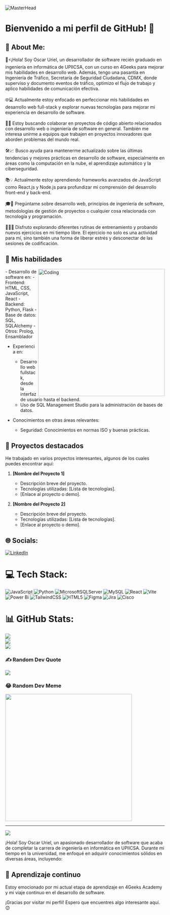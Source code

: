 ![MasterHead](https://i.redd.it/thj41ymmh0351.gif)
# Bienvenido a mi perfil de GitHub! 👋
## 💫 About Me:
🔭⚡¡Hola! Soy Oscar Uriel, un desarrollador de software recién graduado en ingeniería en informática de UPIICSA, con un curso en 4Geeks para mejorar mis habilidades en desarrollo web. Además, tengo una pasantía en Ingeniería de Tráfico, Secretaría de Seguridad Ciudadana, CDMX, donde superviso y documento eventos de tráfico, optimizo el flujo de trabajo y aplico habilidades de comunicación efectiva.<br><br>
🌐💻 Actualmente estoy enfocado en perfeccionar mis habilidades en desarrollo web full-stack y explorar nuevas tecnologías para mejorar mi experiencia en desarrollo de software.<br><br>🤝🚀 Estoy buscando colaborar en proyectos de código abierto relacionados con desarrollo web o ingeniería de software en general. También me interesa unirme a equipos que trabajen en proyectos innovadores que aborden problemas del mundo real.<br><br>
🛠️📈 Busco ayuda para mantenerme actualizado sobre las últimas tendencias y mejores prácticas en desarrollo de software, especialmente en áreas como la computación en la nube, el aprendizaje automático y la ciberseguridad.<br><br>
📚💡 Actualmente estoy aprendiendo frameworks avanzados de JavaScript como React.js y Node.js para profundizar mi comprensión del desarrollo front-end y back-end.<br><br>
🎓💬 Pregúntame sobre desarrollo web, principios de ingeniería de software, metodologías de gestión de proyectos o cualquier cosa relacionada con tecnología y programación.<br><br>
🏋️‍♂️💪 Disfruto explorando diferentes rutinas de entrenamiento y probando nuevos ejercicios en mi tiempo libre. El ejercicio no solo es una actividad para mí, sino también una forma de liberar estrés y desconectar de las sesiones de codificación.

## 🚀 Mis habilidades
<img align="right" alt="Coding" width="400" src="https://i.pinimg.com/originals/6d/78/71/6d78711d7c8438405ee8a5a50114f9ac.gif">
- Desarrollo de software en:
  - Frontend: HTML, CSS, JavaScript, React
  - Backend: Python, Flask
  - Base de datos: SQL, SQLAlchemy
  - Otros: Prolog, Ensamblador

- Experiencia en:
  - Desarrollo web fullstack, desde la interfaz de usuario hasta el backend.
  - Uso de SQL Management Studio para la administración de bases de datos.

- Conocimientos en otras áreas relevantes:
  - Seguridad: Conocimientos en normas ISO y buenas prácticas.

## 💼 Proyectos destacados

He trabajado en varios proyectos interesantes, algunos de los cuales puedes encontrar aquí:

1. **[Nombre del Proyecto 1]**
   - Descripción breve del proyecto.
   - Tecnologías utilizadas: [Lista de tecnologías].
   - [Enlace al proyecto o demo].

2. **[Nombre del Proyecto 2]**
   - Descripción breve del proyecto.
   - Tecnologías utilizadas: [Lista de tecnologías].
   - [Enlace al proyecto o demo].



## 🌐 Socials:
[![LinkedIn](https://img.shields.io/badge/LinkedIn-%230077B5.svg?logo=linkedin&logoColor=white)](https://linkedin.com/in/oscar-uriel-hernández-ayala-649a70274/) 

# 💻 Tech Stack:
![JavaScript](https://img.shields.io/badge/javascript-%23323330.svg?style=for-the-badge&logo=javascript&logoColor=%23F7DF1E) ![Python](https://img.shields.io/badge/python-3670A0?style=for-the-badge&logo=python&logoColor=ffdd54) ![MicrosoftSQLServer](https://img.shields.io/badge/Microsoft%20SQL%20Server-CC2927?style=for-the-badge&logo=microsoft%20sql%20server&logoColor=white) ![MySQL](https://img.shields.io/badge/mysql-%2300000f.svg?style=for-the-badge&logo=mysql&logoColor=white) ![React](https://img.shields.io/badge/react-%2320232a.svg?style=for-the-badge&logo=react&logoColor=%2361DAFB) ![Vite](https://img.shields.io/badge/vite-%23646CFF.svg?style=for-the-badge&logo=vite&logoColor=white) ![Power Bi](https://img.shields.io/badge/power_bi-F2C811?style=for-the-badge&logo=powerbi&logoColor=black) ![TailwindCSS](https://img.shields.io/badge/tailwindcss-%2338B2AC.svg?style=for-the-badge&logo=tailwind-css&logoColor=white) ![HTML5](https://img.shields.io/badge/html5-%23E34F26.svg?style=for-the-badge&logo=html5&logoColor=white) ![Figma](https://img.shields.io/badge/figma-%23F24E1E.svg?style=for-the-badge&logo=figma&logoColor=white) ![Jira](https://img.shields.io/badge/jira-%230A0FFF.svg?style=for-the-badge&logo=jira&logoColor=white) ![Cisco](https://img.shields.io/badge/cisco-%23049fd9.svg?style=for-the-badge&logo=cisco&logoColor=black)
# 📊 GitHub Stats:
![](https://github-readme-stats.vercel.app/api?username=OUHernandezAyala&theme=radical&hide_border=false&include_all_commits=false&count_private=false)<br/>
![](https://github-readme-streak-stats.herokuapp.com/?user=OUHernandezAyala&theme=radical&hide_border=false)<br/>
![](https://github-readme-stats.vercel.app/api/top-langs/?username=OUHernandezAyala&theme=radical&hide_border=false&include_all_commits=false&count_private=false&layout=compact)

### ✍️ Random Dev Quote
![](https://quotes-github-readme.vercel.app/api?type=vetical&theme=radical)

### 😂 Random Dev Meme
<img src='https://randommeme-five.vercel.app/' style="height: 400px;"/>

---
[![](https://visitcount.itsvg.in/api?id=OUHernandezAyala&icon=5&color=11)](https://visitcount.itsvg.in)

<!-- Proudly created with GPRM ( https://gprm.itsvg.in ) -->

¡Hola! Soy Oscar Uriel, un apasionado desarrollador de software que acaba de completar la carrera de ingeniería en informática en UPIICSA. Durante mi tiempo en la universidad, me enfoqué en adquirir conocimientos sólidos en diversas áreas, incluyendo:


## 🌱 Aprendizaje continuo

Estoy emocionado por mi actual etapa de aprendizaje en 4Geeks Academy y mi viaje continuo en el desarrollo de software.

¡Gracias por visitar mi perfil! Espero que encuentres algo interesante aquí. 😊








